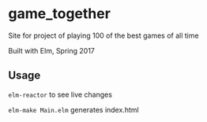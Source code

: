 # game_together

Site for project of playing 100 of the best games of all time

Built with Elm, Spring 2017

## Usage

`elm-reactor` to see live changes

`elm-make Main.elm` generates index.html
